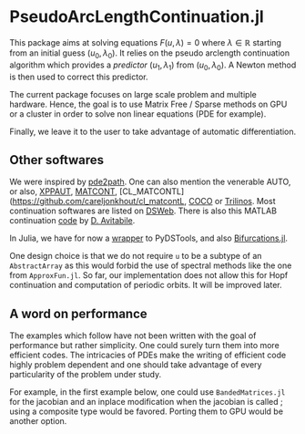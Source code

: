 # PseudoArcLengthContinuation.jl

This package aims at solving equations $F(u,\lambda)=0$ where $\lambda \in\mathbb R$ starting from an initial guess $(u_0,\lambda_0)$. It relies on the pseudo arclength continuation algorithm which provides a *predictor* $(u_1,\lambda_1)$ from $(u_0,\lambda_0)$. A Newton method is then used to correct this predictor.

The current package focuses on large scale problem and multiple hardware. Hence, the goal is to use Matrix Free / Sparse methods on GPU or a cluster in order to solve non linear equations (PDE for example).

Finally, we leave it to the user to take advantage of automatic differentiation.

## Other softwares

We were inspired by [pde2path](http://www.staff.uni-oldenburg.de/hannes.uecker/pde2path/). One can also mention the venerable AUTO, or also, [XPPAUT](http://www.math.pitt.edu/~bard/xpp/xpp.html), [MATCONT](http://www.matcont.ugent.be/), [CL_MATCONTL](https://github.com/careljonkhout/cl_matcontL, [COCO](https://sourceforge.net/projects/cocotools/) or [Trilinos](https://trilinos.org/). Most continuation softwares are listed on [DSWeb](https://dsweb.siam.org/Software). There is also this MATLAB continuation [code](https://www.dropbox.com/s/inqwpl0mp7o1oy0/AvitabileICMNS2016Workshop.zip?dl=0) by [D. Avitabile](https://www.maths.nottingham.ac.uk/plp/pmzda/index.html).


In Julia, we have for now a [wrapper](https://github.com/JuliaDiffEq/PyDSTool.jl) to PyDSTools, and also [Bifurcations.jl](https://github.com/tkf/Bifurcations.jl).

One design choice is that we do not require `u` to be a subtype of an `AbstractArray` as this would forbid the use of spectral methods like the one from `ApproxFun.jl`. So far, our implementation does not allow this for Hopf continuation and computation of periodic orbits. It will be improved later.

## A word on performance

The examples which follow have not been written with the goal of performance but rather simplicity. One could surely turn them into more efficient codes. The intricacies of PDEs make the writing of efficient code highly problem dependent and one should take advantage of every particularity of the problem under study.

For example, in the first example below, one could use `BandedMatrices.jl` for the jacobian and an inplace modification when the jacobian is called ; using a composite type would be favored. Porting them to GPU would be another option.


